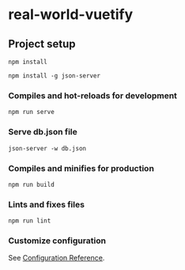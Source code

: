 # real-world-vuetify

## Project setup
```
npm install
```
```
npm install -g json-server
```

### Compiles and hot-reloads for development
```
npm run serve
```

### Serve db.json file
```
json-server -w db.json
```

### Compiles and minifies for production
```
npm run build
```

### Lints and fixes files
```
npm run lint
```

### Customize configuration
See [Configuration Reference](https://cli.vuejs.org/config/).
